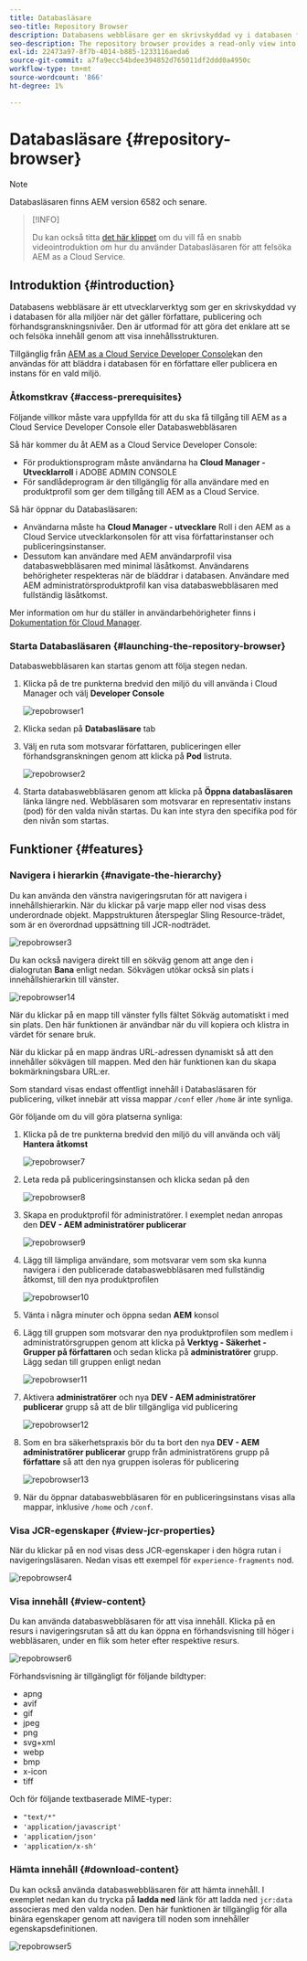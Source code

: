 ```yaml
---
title: Databasläsare
seo-title: Repository Browser
description: Databasens webbläsare ger en skrivskyddad vy i databasen för alla miljöer på författar-, publicerings- och förhandsgranskningsnivåer.
seo-description: The repository browser provides a read-only view into the repository for all environments on author, publish, and preview tiers.
exl-id: 22473a97-8f7b-4014-b885-1233116aeda6
source-git-commit: a7fa9ecc54bdee394852d765011df2ddd0a4950c
workflow-type: tm+mt
source-wordcount: '866'
ht-degree: 1%

---
```


# Databasläsare {#repository-browser}

>[!NOTE]
>
>Databasläsaren finns AEM version 6582 och senare.

>[!INFO]
>
>Du kan också titta [det här klippet](https://experienceleague.adobe.com/docs/experience-manager-learn/cloud-service/debugging/debugging-aem-as-a-cloud-service/repository-browser.html) om du vill få en snabb videointroduktion om hur du använder Databasläsaren för att felsöka AEM as a Cloud Service.

## Introduktion {#introduction}

Databasens webbläsare är ett utvecklarverktyg som ger en skrivskyddad vy i databasen för alla miljöer när det gäller författare, publicering och förhandsgranskningsnivåer. Den är utformad för att göra det enklare att se och felsöka innehåll genom att visa innehållsstrukturen.

Tillgänglig från [AEM as a Cloud Service Developer Console](/help/implementing/developing/introduction/development-guidelines.md#crxde-lite-and-developer-console)kan den användas för att bläddra i databasen för en författare eller publicera en instans för en vald miljö.

### Åtkomstkrav {#access-prerequisites}

Följande villkor måste vara uppfyllda för att du ska få tillgång till AEM as a Cloud Service Developer Console eller Databaswebbläsaren

Så här kommer du åt AEM as a Cloud Service Developer Console:

* För produktionsprogram måste användarna ha **Cloud Manager - Utvecklarroll** i ADOBE ADMIN CONSOLE
* För sandlådeprogram är den tillgänglig för alla användare med en produktprofil som ger dem tillgång till AEM as a Cloud Service.

Så här öppnar du Databasläsaren:

* Användarna måste ha **Cloud Manager - utvecklare** Roll i den AEM as a Cloud Service utvecklarkonsolen för att visa författarinstanser och publiceringsinstanser.
* Dessutom kan användare med AEM användarprofil visa databaswebbläsaren med minimal läsåtkomst. Användarens behörigheter respekteras när de bläddrar i databasen. Användare med AEM administratörsproduktprofil kan visa databaswebbläsaren med fullständig läsåtkomst.

Mer information om hur du ställer in användarbehörigheter finns i [Dokumentation för Cloud Manager](https://experienceleague.adobe.com/docs/experience-manager-cloud-manager/content/requirements/users-and-roles.html).

### Starta Databasläsaren {#launching-the-repository-browser}

Databaswebbläsaren kan startas genom att följa stegen nedan.

1. Klicka på de tre punkterna bredvid den miljö du vill använda i Cloud Manager och välj **Developer Console**

   ![repobrowser1](/help/implementing/developing/tools/assets/repobrowser1.png)

1. Klicka sedan på **Databasläsare** tab
1. Välj en ruta som motsvarar författaren, publiceringen eller förhandsgranskningen genom att klicka på **Pod** listruta.

   ![repobrowser2](/help/implementing/developing/tools/assets/repobrowser2.png)

1. Starta databaswebbläsaren genom att klicka på **Öppna databasläsaren** länka längre ned. Webbläsaren som motsvarar en representativ instans (pod) för den valda nivån startas. Du kan inte styra den specifika pod för den nivån som startas.

## Funktioner {#features}

### Navigera i hierarkin {#navigate-the-hierarchy}

Du kan använda den vänstra navigeringsrutan för att navigera i innehållshierarkin. När du klickar på varje mapp eller nod visas dess underordnade objekt. Mappstrukturen återspeglar Sling Resource-trädet, som är en överordnad uppsättning till JCR-nodträdet.

![repobrowser3](/help/implementing/developing/tools/assets/repobrowser3.png)

Du kan också navigera direkt till en sökväg genom att ange den i dialogrutan **Bana** enligt nedan. Sökvägen utökar också sin plats i innehållshierarkin till vänster.

![repobrowser14](/help/implementing/developing/tools/assets/repobrowser14.png)

När du klickar på en mapp till vänster fylls fältet Sökväg automatiskt i med sin plats. Den här funktionen är användbar när du vill kopiera och klistra in värdet för senare bruk.

När du klickar på en mapp ändras URL-adressen dynamiskt så att den innehåller sökvägen till mappen. Med den här funktionen kan du skapa bokmärkningsbara URL:er.

Som standard visas endast offentligt innehåll i Databasläsaren för publicering, vilket innebär att vissa mappar `/conf` eller `/home` är inte synliga.

Gör följande om du vill göra platserna synliga:

1. Klicka på de tre punkterna bredvid den miljö du vill använda och välj **Hantera åtkomst**

   ![repobrowser7](/help/implementing/developing/tools/assets/repobrowser7.png)

1. Leta reda på publiceringsinstansen och klicka sedan på den

   ![repobrowser8](/help/implementing/developing/tools/assets/repobrowser8.png)

1. Skapa en produktprofil för administratörer. I exemplet nedan anropas den **DEV - AEM administratörer publicerar**

   ![repobrowser9](/help/implementing/developing/tools/assets/repobrowser9.png)

1. Lägg till lämpliga användare, som motsvarar vem som ska kunna navigera i den publicerade databaswebbläsaren med fullständig åtkomst, till den nya produktprofilen

   ![repobrowser10](/help/implementing/developing/tools/assets/repobrowser10.png)

1. Vänta i några minuter och öppna sedan **AEM** konsol
1. Lägg till gruppen som motsvarar den nya produktprofilen som medlem i administratörsgruppen genom att klicka på **Verktyg - Säkerhet - Grupper på författaren** och sedan klicka på **administratörer** grupp. Lägg sedan till gruppen enligt nedan

   ![repobrowser11](/help/implementing/developing/tools/assets/repobrowser11.png)

1. Aktivera **administratörer** och nya **DEV - AEM administratörer publicerar** grupp så att de blir tillgängliga vid publicering

   ![repobrowser12](/help/implementing/developing/tools/assets/repobrowser12.png)

1. Som en bra säkerhetspraxis bör du ta bort den nya **DEV - AEM administratörer publicerar** grupp från administratörens grupp på **författare** så att den nya gruppen isoleras för publicering

   ![repobrowser13](/help/implementing/developing/tools/assets/repobrowser13.png)

1. När du öppnar databaswebbläsaren för en publiceringsinstans visas alla mappar, inklusive `/home` och `/conf`.

### Visa JCR-egenskaper {#view-jcr-properties}

När du klickar på en nod visas dess JCR-egenskaper i den högra rutan i navigeringsläsaren. Nedan visas ett exempel för `experience-fragments` nod.

![repobrowser4](/help/implementing/developing/tools/assets/repobrowser41.png)

### Visa innehåll {#view-content}

Du kan använda databaswebbläsaren för att visa innehåll. Klicka på en resurs i navigeringsrutan så att du kan öppna en förhandsvisning till höger i webbläsaren, under en flik som heter efter respektive resurs.

![repobrowser6](/help/implementing/developing/tools/assets/repobrowser61.png)

Förhandsvisning är tillgängligt för följande bildtyper:

* apng
* avif
* gif
* jpeg
* png
* svg+xml
* webp
* bmp
* x-icon
* tiff

Och för följande textbaserade MIME-typer:

* `"text/*"`
* `'application/javascript'`
* `'application/json'`
* `'application/x-sh'`

### Hämta innehåll {#download-content}

Du kan också använda databaswebbläsaren för att hämta innehåll. I exemplet nedan kan du trycka på **ladda ned** länk för att ladda ned `jcr:data` associeras med den valda noden. Den här funktionen är tillgänglig för alla binära egenskaper genom att navigera till noden som innehåller egenskapsdefinitionen.

![repobrowser5](/help/implementing/developing/tools/assets/repobrowser52.png)
